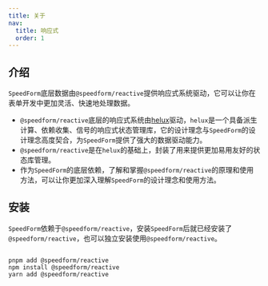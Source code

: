```yaml
---
title: 关于
nav: 
  title: 响应式
  order: 1
---
```


## 介绍

`SpeedForm`底层数据由`@speedform/reactive`提供响应式系统驱动，它可以让你在表单开发中更加灵活、快速地处理数据。

- `@speedform/reactive`底层的响应式系统由[helux](https://heluxjs.github.io/helux/guide)驱动，`helux`是一个具备派生计算、依赖收集、信号的响应式状态管理库，它的设计理念与`SpeedForm`的设计理念高度契合，为`SpeedForm`提供了强大的数据驱动能力。
- `@speedform/reactive`是在`helux`的基础上，封装了用来提供更加易用友好的状态库管理。
- 作为`SpeedForm`的底层依赖，了解和掌握`@speedform/reactive`的原理和使用方法，可以让你更加深入理解`SpeedForm`的设计理念和使用方法。


## 安装

`SpeedForm`依赖于`@speedform/reactive`，安装`SpeedForm`后就已经安装了`@speedform/reactive`，也可以独立安装使用`@speedform/reactive`。

```shell

pnpm add @speedform/reactive
npm install @speedform/reactive
yarn add @speedform/reactive

```
